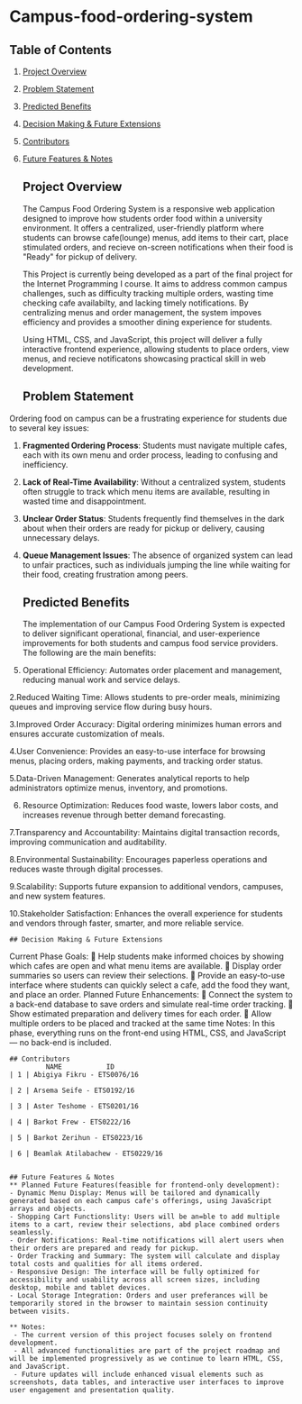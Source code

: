 # Campus-food-ordering-system
 ## Table of Contents

 1. [Project Overview](#project-overview)
 2. [Problem Statement](#problem-statement)
 3. [Predicted Benefits](#predicted-benefits)
 4. [Decision Making & Future Extensions](#decision-making--future-extensions)
 5. [Contributors](#contributors)
 6. [Future Features & Notes](#future-features--notes)

    ## Project Overview
    
    The Campus Food Ordering System is a responsive web application designed to improve how students order food within a university environment. It offers a centralized, user-friendly platform where students can browse cafe(lounge) menus, add items to their cart, place stimulated orders, and recieve on-screen notifications when their food is "Ready" for pickup of delivery.

    This Project is currently being developed as a part of the final project for the Internet Programming I course. It aims to address common campus challenges, such as difficulty tracking multiple orders, wasting time checking cafe availabilty, and lacking timely notifications. By centralizing menus and order management, the system impoves efficiency and provides a smoother dining experience for students.

     Using HTML, CSS, and JavaScript, this project will deliver a fully interactive frontend experience, allowing students to place orders, view menus, and recieve notificatons showcasing practical skill in web development.
    
    ## Problem Statement
    
Ordering food on campus can be a frustrating experience for students due to several key issues:

1. **Fragmented Ordering Process**: Students must navigate multiple cafes, each with its own menu and order process, leading to confusing and inefficiency.
2. **Lack of Real-Time Availability**: Without a centralized system, students often struggle to track which menu items are available, resulting in wasted time and disappointment.
3. **Unclear Order Status**: Students frequently find themselves in the dark about when their orders are ready for pickup or delivery, causing unnecessary delays.
4. **Queue Management Issues**: The absence of organized system can lead to unfair practices, such as individuals jumping the line while waiting for their food, creating frustration among peers.


    ## Predicted Benefits

    The implementation of our Campus Food Ordering System is expected to deliver significant operational, financial, and user-experience improvements for both students and campus food service providers. The following are the main benefits:
   
1. Operational Efficiency:  Automates order placement and management, reducing manual work     and service delays.

2.Reduced Waiting Time: Allows students to pre-order meals, minimizing queues and improving   service flow during busy hours.

3.Improved Order Accuracy: Digital ordering minimizes human errors and ensures accurate        customization of meals.

4.User Convenience: Provides an easy-to-use interface for browsing menus, placing orders, making payments, and tracking order status.

5.Data-Driven Management: Generates analytical reports to help administrators optimize menus, inventory, and promotions.

6. Resource Optimization: Reduces food waste, lowers labor costs, and increases revenue through better demand forecasting.

7.Transparency and Accountability: Maintains digital transaction records, improving communication and auditability.

8.Environmental Sustainability: Encourages paperless operations and reduces waste through digital processes.

9.Scalability: Supports future expansion to additional vendors, campuses, and new system features.

10.Stakeholder Satisfaction: Enhances the overall experience for students and vendors through faster, smarter, and more reliable service.


    ## Decision Making & Future Extensions
    
Current Phase Goals:
 Help students make informed choices by showing which cafes are open and what menu items are available.
 Display order summaries so users can review their selections.
 Provide an easy-to-use interface where students can quickly select a cafe, add the food they want, and place an order.
Planned Future Enhancements:
 Connect the system to a back-end database to save orders and simulate real-time order tracking.
 Show estimated preparation and delivery times for each order.
 Allow multiple orders to be placed and tracked at the same time 
Notes:
In this phase, everything runs on the front-end using HTML, CSS, and JavaScript — no back-end is included.




    ## Contributors
             NAME           ID
    | 1 | Abigiya Fikru - ETS0076/16 
    
    | 2 | Arsema Seife - ETS0192/16
    
    | 3 | Aster Teshome - ETS0201/16
    
    | 4 | Barkot Frew - ETS0222/16
    
    | 5 | Barkot Zerihun - ETS0223/16
    
    | 6 | Beamlak Atilabachew - ETS0229/16 

   
    ## Future Features & Notes
    ** Planned Future Features(feasible for frontend-only development):
    - Dynamic Menu Display: Menus will be tailored and dynamically generated based on each campus cafe's offerings, using JavaScript arrays and objects.
    - Shopping Cart Functionslity: Users will be an=ble to add multiple items to a cart, review their selections, abd place combined orders seamlessly.
    - Order Notifications: Real-time notifications will alert users when their orders are prepared and ready for pickup.
    - Order Tracking and Summary: The system will calculate and display total costs and qualities for all items ordered.
    - Responsive Design: The interface will be fully optimized for accessibility and usability across all screen sizes, including desktop, mobile and tablet devices.
    - Local Storage Integration: Orders and user preferances will be temporarily stored in the browser to maintain session continuity between visits.

    ** Notes:
     - The current version of this project focuses solely on frontend development.
     - All advanced functionalities are part of the project roadmap and will be implemented progressively as we continue to learn HTML, CSS, and JavaScript.
     - Future updates will include enhanced visual elements such as screenshots, data tables, and interactive user interfaces to improve user engagement and presentation quality.
  
